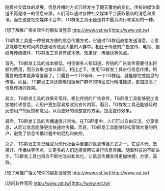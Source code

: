 随着社交媒体的发展，信息传播的方式已经发生了翻天覆地的变化。传统的媒体渠道不再是唯一的信息来源，人们可以通过各种社交媒体平台获取最新的消息和资讯。而在这些社交媒体平台中，TG群发工具无疑是其中最为流行和实用的一种。

[想了解推广相关软件的朋友请登录 http://www.vst.tw](http://www.vst.tw)

TG群发工具是一种极其方便的信息传播方式，它通过TG群组直接发送消息，让信息能够在短时间内快速地传递到大量的人群中。相比于传统的广告宣传、电视、报纸等传统媒体，TG群发工具具有成本低、效果好、传播快等优点。

首先，TG群发工具的成本极低。相信很多人都知道，传统的广告宣传需要付出巨额的费用，而且效果也难以保证。相比之下，使用TG群发工具进行信息传播，所需要的成本就非常低廉了。只需要一个TG号码、一个TG群组，就能够完成信息的传播。而且，TG群发工具还能够根据用户群体的特征进行精准推送，更加提高了信息传播的效果。

其次，TG群发工具的效果非常好。相比传统的广告宣传，TG群发工具能够更加直接地传递信息，让用户更加容易接收到宣传内容。而且，TG群发工具还能够及时反馈用户的反馈和意见，从而更好的调整宣传方案，提高宣传效果。

最后，TG群发工具的传播速度非常快。在TG群组中，人们可以自由交流、分享信息，从而让信息能够更加快速地传播。而且，TG群发工具能够轻松管理大量的用户，避免了信息传播过程中的混乱和失控。

总之，TG群发工具已经成为现代社会中重要的信息传播方式之一。它成本低、效果好、传播快等优点，让更多的人们选择使用它进行信息传播。随着科技的不断进步，TG群发工具也将会不断地改进和优化，让信息传播变得更加快捷、方便、高效。

[想了解推广相关软件的朋友请登录 http://www.vst.tw](http://www.vst.tw)


[访问软件官网 http://www.vst.tw](http://www.vst.tw)
